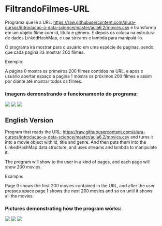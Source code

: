 # FiltrandoFilmes-URL



Programa que lê a URL: https://raw.githubusercontent.com/alura-cursos/introducao-a-data-science/master/aula6.2/movies.csv e transforma em um objeto filme com id, título e gênero. E depois os coloca na estrutura de dados LinkedHashMap, e usa streams e lambda para manipulá-lo.


O programa irá mostrar para o usuário em uma espécie de paginas, sendo que cada pagina irá mostrar 200 filmes.

Exemplo:

A página 0 mostra os primeiros 200 filmes contidos na URL, e apos o usuário apertar espaço a pagina 1 mostra os próximos 200 filmes e assim por diante até mostrar todos os filmes.




<h3>Imagens demonstrando o funcionamento do programa:</h3>

<img src = "https://user-images.githubusercontent.com/126302322/236077471-8a9ea507-eaad-4375-9c75-fa6149752ed1.png">
<img src = "https://user-images.githubusercontent.com/126302322/236078758-12426668-36e4-4119-9b86-ee793e637b58.png">
<img src = "https://user-images.githubusercontent.com/126302322/236078817-71d2b241-90c9-4202-88b7-c0e27bee631a.png">


<h2> English Version </h2>

Program that reads the URL: https://raw.githubusercontent.com/alura-cursos/introducao-a-data-science/master/aula6.2/movies.csv and turns it into a movie object with id, title and genre. And then puts them into the LinkedHashMap data structure, and uses streams and lambda to manipulate it.


The program will show to the user in a kind of pages, and each page will show 200 movies.

Example:

Page 0 shows the first 200 movies contained in the URL, and after the user presses space page 1 shows the next 200 movies and so on until it shows all the movies.



<h3>Pictures demonstrating how the program works:</h3>

<img src = "https://user-images.githubusercontent.com/126302322/236077471-8a9ea507-eaad-4375-9c75-fa6149752ed1.png">
<img src = "https://user-images.githubusercontent.com/126302322/236078758-12426668-36e4-4119-9b86-ee793e637b58.png">
<img src = "https://user-images.githubusercontent.com/126302322/236078817-71d2b241-90c9-4202-88b7-c0e27bee631a.png">
